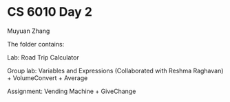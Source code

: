 # CS 6010 Day 2

Muyuan Zhang

The folder contains:

Lab: Road Trip Calculator

Group lab: Variables and Expressions (Collaborated with Reshma Raghavan)
            + VolumeConvert
            + Average

Assignment: Vending Machine
            + GiveChange
